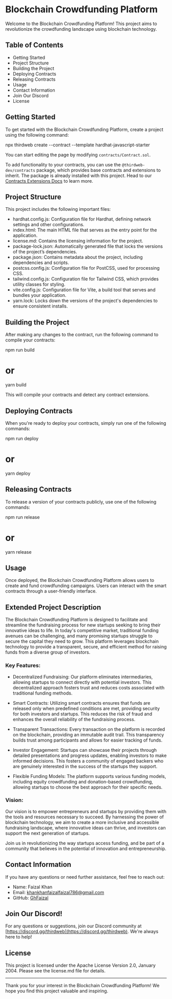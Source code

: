 # Blockchain Crowdfunding Platform

Welcome to the Blockchain Crowdfunding Platform! This project aims to revolutionize the crowdfunding landscape using blockchain technology.

## Table of Contents

- Getting Started
- Project Structure
- Building the Project
- Deploying Contracts
- Releasing Contracts
- Usage
- Contact Information
- Join Our Discord
- License

## Getting Started

To get started with the Blockchain Crowdfunding Platform, create a project using the following command:

npx thirdweb create --contract --template hardhat-javascript-starter

You can start editing the page by modifying `contracts/Contract.sol`.

To add functionality to your contracts, you can use the `@thirdweb-dev/contracts` package, which provides base contracts and extensions to inherit. The package is already installed with this project. Head to our [Contracts Extensions Docs](https://portal.thirdweb.com/contractkit) to learn more.

## Project Structure

This project includes the following important files:

- hardhat.config.js: Configuration file for Hardhat, defining network settings and other configurations.
- index.html: The main HTML file that serves as the entry point for the application.
- license.md: Contains the licensing information for the project.
- package-lock.json: Automatically generated file that locks the versions of the project’s dependencies.
- package.json: Contains metadata about the project, including dependencies and scripts.
- postcss.config.js: Configuration file for PostCSS, used for processing CSS.
- tailwind.config.js: Configuration file for Tailwind CSS, which provides utility classes for styling.
- vite.config.js: Configuration file for Vite, a build tool that serves and bundles your application.
- yarn.lock: Locks down the versions of the project's dependencies to ensure consistent installs.

## Building the Project

After making any changes to the contract, run the following command to compile your contracts:

npm run build
# or
yarn build

This will compile your contracts and detect any contract extensions.

## Deploying Contracts

When you're ready to deploy your contracts, simply run one of the following commands:

npm run deploy
# or
yarn deploy

## Releasing Contracts

To release a version of your contracts publicly, use one of the following commands:

npm run release
# or
yarn release

## Usage

Once deployed, the Blockchain Crowdfunding Platform allows users to create and fund crowdfunding campaigns. Users can interact with the smart contracts through a user-friendly interface.

## Extended Project Description

The Blockchain Crowdfunding Platform is designed to facilitate and streamline the fundraising process for new startups seeking to bring their innovative ideas to life. In today's competitive market, traditional funding avenues can be challenging, and many promising startups struggle to secure the capital they need to grow. This platform leverages blockchain technology to provide a transparent, secure, and efficient method for raising funds from a diverse group of investors.

### Key Features:

- Decentralized Fundraising: Our platform eliminates intermediaries, allowing startups to connect directly with potential investors. This decentralized approach fosters trust and reduces costs associated with traditional funding methods.

- Smart Contracts: Utilizing smart contracts ensures that funds are released only when predefined conditions are met, providing security for both investors and startups. This reduces the risk of fraud and enhances the overall reliability of the fundraising process.

- Transparent Transactions: Every transaction on the platform is recorded on the blockchain, providing an immutable audit trail. This transparency builds trust among participants and allows for easier tracking of funds.

- Investor Engagement: Startups can showcase their projects through detailed presentations and progress updates, enabling investors to make informed decisions. This fosters a community of engaged backers who are genuinely interested in the success of the startups they support.

- Flexible Funding Models: The platform supports various funding models, including equity crowdfunding and donation-based crowdfunding, allowing startups to choose the best approach for their specific needs.

### Vision:

Our vision is to empower entrepreneurs and startups by providing them with the tools and resources necessary to succeed. By harnessing the power of blockchain technology, we aim to create a more inclusive and accessible fundraising landscape, where innovative ideas can thrive, and investors can support the next generation of startups.

Join us in revolutionizing the way startups access funding, and be part of a community that believes in the potential of innovation and entrepreneurship.

## Contact Information

If you have any questions or need further assistance, feel free to reach out:

- Name: Faizal Khan
- Email: khankhanfaizalfaizal786@gmail.com
- GitHub: [GhFaizal](https://github.com/GhFaizal)

## Join Our Discord!

For any questions or suggestions, join our Discord community at [https://discord.gg/thirdweb](https://discord.gg/thirdweb). We're always here to help!

## License

This project is licensed under the Apache License Version 2.0, January 2004. Please see the license.md file for details.

---

Thank you for your interest in the Blockchain Crowdfunding Platform! We hope you find this project valuable and inspiring. 
